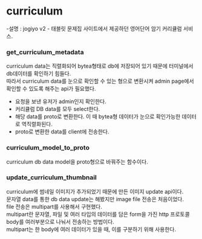 # curriculum

-설명 : jogiyo v2 - 태블릿 문제집 사이트에서 제공하던 영어단어 암기 커리큘럼 서비스.

### get_curriculum_metadata

curriculum data는 직렬화되어 bytea형태로 db에 저장되어 있기 때문에 터미널에서 db데이터를 확인하기 힘들다.
</br>
따라서 curriculum data를 눈으로 확인할 수 있는 형으로 변환시켜 admin page에서 확인할 수 있도록 해주는 api가 필요했다.
</br>

- 요청을 보낸 유저가 admin인지 확인한다.
- 커리큘럼 DB data를 모두 select한다.
- 해당 data를 proto로 변환한다. 이 때 bytea형 데이터가 눈으로 확인가능한 데이터로 역직렬화된다.
- proto로 변환한 data를 client에 전송한다.

### curriculum_model_to_proto

curriculum db data model을 proto형으로 바꿔주는 함수이다.

### update_curriculum_thumbnail

curriculum에 썸네일 이미지가 추가되었기 때문에 만든 이미지 update api이다.
</br>
문자열 data를 통한 db data update는 해봤지만 image file 전송은 처음이었다.
</br>
file 전송은 multipart를 사용해서 구현했다.
</br>
multipart란 문자열, 파일 및 여러 타입의 데이터를 담은 form을 가진 http 프로토콜 body를 여러부분으로 나눠서 전송하는 방법이다.
</br>
multipart는 한 body에 여러 데이터가 있을 때, 이를 구분하기 위해 사용한다.
</br>
